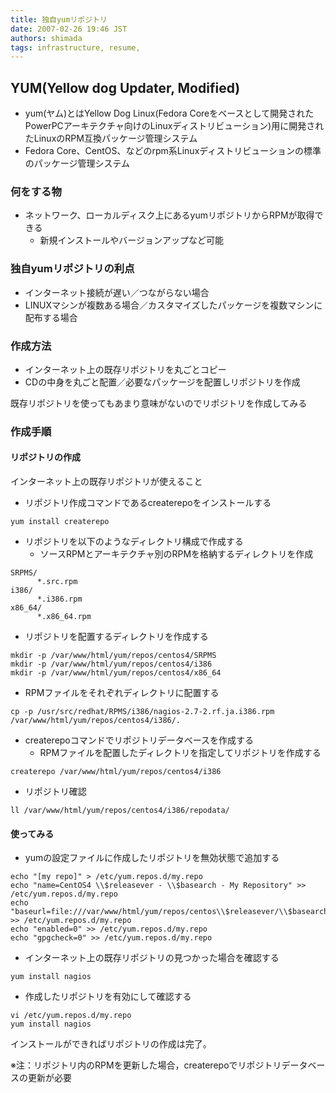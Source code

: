 ```yaml
---
title: 独自yumリポジトリ
date: 2007-02-26 19:46 JST
authors: shimada
tags: infrastructure, resume, 
---
```

## YUM(Yellow dog Updater, Modified)
- yum(ヤム)とはYellow Dog Linux(Fedora Coreをベースとして開発されたPowerPCアーキテクチャ向けのLinuxディストリビューション)用に開発されたLinuxのRPM互換パッケージ管理システム
- Fedora Core、CentOS、などのrpm系Linuxディストリビューションの標準のパッケージ管理システム

<!--more-->  

### 何をする物
- ネットワーク、ローカルディスク上にあるyumリポジトリからRPMが取得できる
  - 新規インストールやバージョンアップなど可能

### 独自yumリポジトリの利点
- インターネット接続が遅い／つながらない場合
- LINUXマシンが複数ある場合／カスタマイズしたパッケージを複数マシンに配布する場合

### 作成方法
- インターネット上の既存リポジトリを丸ごとコピー
- CDの中身を丸ごと配置／必要なパッケージを配置しリポジトリを作成

既存リポジトリを使ってもあまり意味がないのでリポジトリを作成してみる

### 作成手順

#### リポジトリの作成

インターネット上の既存リポジトリが使えること
- リポジトリ作成コマンドであるcreaterepoをインストールする

```
yum install createrepo
```
- リポジトリを以下のようなディレクトリ構成で作成する
  - ソースRPMとアーキテクチャ別のRPMを格納するディレクトリを作成

```
SRPMS/
      *.src.rpm
i386/
      *.i386.rpm
x86_64/
      *.x86_64.rpm
```
- リポジトリを配置するディレクトリを作成する

```
mkdir -p /var/www/html/yum/repos/centos4/SRPMS
mkdir -p /var/www/html/yum/repos/centos4/i386
mkdir -p /var/www/html/yum/repos/centos4/x86_64
```
- RPMファイルをそれぞれディレクトリに配置する

```
cp -p /usr/src/redhat/RPMS/i386/nagios-2.7-2.rf.ja.i386.rpm /var/www/html/yum/repos/centos4/i386/.
```
- createrepoコマンドでリポジトリデータベースを作成する
  - RPMファイルを配置したディレクトリを指定してリポジトリを作成する

```
createrepo /var/www/html/yum/repos/centos4/i386
```
- リポジトリ確認

```
ll /var/www/html/yum/repos/centos4/i386/repodata/
```

#### 使ってみる
- yumの設定ファイルに作成したリポジトリを無効状態で追加する

```
echo "[my repo]" > /etc/yum.repos.d/my.repo
echo "name=CentOS4 \\$releasever - \\$basearch - My Repository" >> /etc/yum.repos.d/my.repo
echo "baseurl=file:///var/www/html/yum/repos/centos\\$releasever/\\$basearch/" >> /etc/yum.repos.d/my.repo
echo "enabled=0" >> /etc/yum.repos.d/my.repo
echo "gpgcheck=0" >> /etc/yum.repos.d/my.repo
```
- インターネット上の既存リポジトリの見つかった場合を確認する

```
yum install nagios

```
- 作成したリポジトリを有効にして確認する

```
vi /etc/yum.repos.d/my.repo
yum install nagios
```

インストールができればリポジトリの作成は完了。

※注：リポジトリ内のRPMを更新した場合，createrepoでリポジトリデータベースの更新が必要


